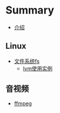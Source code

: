 # Summary

* [介绍](README.md)

## Linux

* [文件系统fs](Linux/文件系统/文件系统.md)
  * [lvm使用实例](Linux/文件系统/lvm逻辑卷.md)

## 音视频
  * [ffmpeg](音视频/ffmpeg.md)
